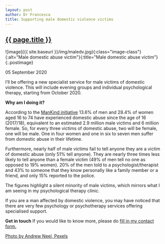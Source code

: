 ```yaml
---
layout: post
author: Dr Francesca
title: Supporting male domestic violence victims
---
```


 <h2 class="postheader"><a href="{{ site.baseurl }}{{ page.url }}">{{ page.title }}</a></h2>


![image]({{ site.baseurl }}/img/maledv.jpg){:class="image-class"}{:alt="Male domestic abuse victim"}{:title="Male domestic abuse victim"}{:.postimage}

<p class="blogdate">05 September 2020</p>


I’ll be offering a new specialist service for male victims of domestic violence.  This will include evening groups and individual psychological therapy, starting from October 2020.

<strong>Why am I doing it?</strong>

According to the <a href="https://www.mankind.org.uk/wp-content/uploads/2020/03/50-Key-Facts-about-Male-Victims-of-Domestic-Abuse-and-Partner-Abuse-March-2020-final.pdf">ManKind initiative</a> 13.6% of men and 28.4% of women aged 16 to 74 have experienced domestic abuse since the age of 16 (2017/18), equivalent to an estimated 2.9 million male victims and 6 million female. So, for every three victims of domestic abuse, two will be female, one will be male. One in four women and one in six to seven men suffer from domestic abuse in their lifetime.

Furthermore, nearly half of male victims fail to tell anyone they are a victim of domestic abuse (only 51% tell anyone). They are nearly three times less likely to tell anyone than a female victim (49% of men tell no one as opposed to 19% women). 20% of the men told to a psychologist/therapist and 43% to someone that they know personally like a family member or a friend, and only 15% reported to the police.

The figures highlight a silent minority of male victims, which mirrors what I am seeing in my psychological therapy clinic.

If you are a man affected by domestic violence, you may have noticed that there are very few psychology or psychotherapy services offering specialised support.

<strong>Get in touch</strong>
If you would like to know more, please do <a href="https://drfrancesca.co.uk/contact">fill in my contact form.</a>


<a href="https://www.pexels.com/photo/photo-of-man-leaning-on-wooden-table-3132388/">Photo by Andrew Neel, Pexels</a>



<br>
<div class="sharethis-inline-share-buttons"></div>
<br>
